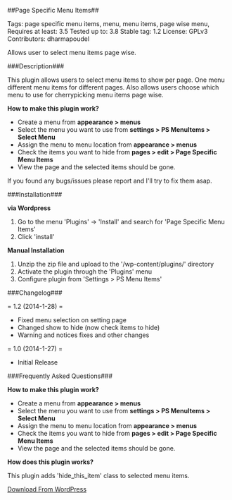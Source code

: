 ##Page Specific Menu Items##

Tags: page specific menu items, menu, menu items, page wise menu,
Requires at least: 3.5
Tested up to: 3.8
Stable tag: 1.2
License: GPLv3
Contributors: dharmapoudel


Allows user to select menu items page wise.

###Description###

This plugin allows users to select menu items to show per page. One menu different menu items for different pages.
Also allows users choose which menu to use for cherrypicking menu items page wise. 

**How to make this plugin work?**

* Create a menu from **appearance > menus**
* Select the menu you want to use from **settings > PS MenuItems > Select Menu**
* Assign the menu to menu location from **appearance > menus**
* Check the items you want to hide from **pages > edit > Page Specific Menu Items**
* View the page and the selected items should be gone.

If you found any bugs/issues please report and I'll try to fix them asap.

###Installation###


**via Wordpress**

1. Go to the menu 'Plugins' -> 'Install' and search for 'Page Specific Menu Items'
2. Click 'install'

**Manual Installation**

1. Unzip the zip file and upload  to the '/wp-content/plugins/' directory
2. Activate the plugin through the 'Plugins' menu
3. Configure plugin from 'Settings > PS Menu Items'


###Changelog###

= 1.2 (2014-1-28) =
* Fixed menu selection on setting page
* Changed show to hide (now check items to hide)
* Warning and notices fixes and other changes

= 1.0 (2014-1-27) =
* Initial Release

###Frequently Asked Questions###

**How to make this plugin work?**

* Create a menu from **appearance > menus**
* Select the menu you want to use from **settings > PS MenuItems > Select Menu**
* Assign the menu to menu location from **appearance > menus**
* Check the items you want to hide from **pages > edit > Page Specific Menu Items**
* View the page and the selected items should be gone.

**How does this plugin works?**

This plugin adds 'hide_this_item' class to selected menu items.

[Download From WordPress](https://wordpress.org/plugins/page-specific-menu-items/)
